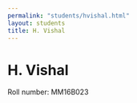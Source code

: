 ```yaml
---
permalink: "students/hvishal.html"
layout: students
title: H. Vishal
---
```

# H. Vishal

Roll number: MM16B023

